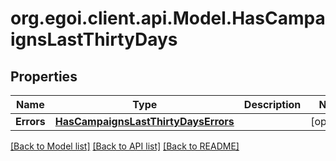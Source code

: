 # org.egoi.client.api.Model.HasCampaignsLastThirtyDays
## Properties

Name | Type | Description | Notes
------------ | ------------- | ------------- | -------------
**Errors** | [**HasCampaignsLastThirtyDaysErrors**](HasCampaignsLastThirtyDaysErrors.md) |  | [optional] 

[[Back to Model list]](../README.md#documentation-for-models) [[Back to API list]](../README.md#documentation-for-api-endpoints) [[Back to README]](../README.md)

